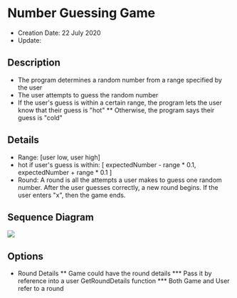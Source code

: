 # Number Guessing Game

* Creation Date: 22 July 2020
* Update:

## Description

* The program determines a random number from a range specified by the user
* The user attempts to guess the random number
* If the user's guess is within a certain range, the program lets the user know
  that their guess is "hot"
    ** Otherwise, the program says their guess is "cold"

## Details

* Range: [user low, user high]
* hot if user's guess is within: [ expectedNumber - range * 0.1, expectedNumber + range * 0.1 ]
* Round: A round is all the attempts a user makes to guess one random number. After the user guesses
correctly, a new round begins. If the user enters "x", then the game ends.


## Sequence Diagram
![](NumberGameSD.png)


## Options
* Round Details
    ** Game could have the round details
        *** Pass it by reference into a user GetRoundDetails function
        *** Both Game and User refer to a round

